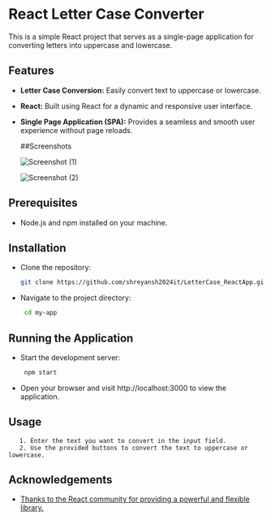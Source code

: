 
# React Letter Case Converter


This is a simple React project that serves as a single-page application for converting letters into uppercase and lowercase.



## Features

- **Letter Case Conversion:** Easily convert text to uppercase or lowercase.
- **React:** Built using React for a dynamic and responsive user interface.
- **Single Page Application (SPA):** Provides a seamless and smooth user experience without page reloads.

  ##Screenshots

  ![Screenshot (1)](https://github.com/shreyansh2024it/LetterCase_ReactApp/assets/93786597/64745f50-6337-4b61-9ede-10bcc4b327fc)
  
  ![Screenshot (2)](https://github.com/shreyansh2024it/LetterCase_ReactApp/assets/93786597/e2082c3c-1f71-4c84-b48f-b3e70970ed85)



## Prerequisites

- Node.js and npm installed on your machine.



## Installation

- Clone the repository:

   ```bash
   git clone https://github.com/shreyansh2024it/LetterCase_ReactApp.git

- Navigate to the project directory:

  ```bash
   cd my-app

## Running the Application

- Start the development server:

  ```bash
   npm start

- Open your browser and visit http://localhost:3000 to view the application.

## Usage

       1. Enter the text you want to convert in the input field.
       2. Use the provided buttons to convert the text to uppercase or lowercase.


## Acknowledgements

 - [Thanks to the React community for providing a powerful and flexible library.](https://react.dev/learn)
 

